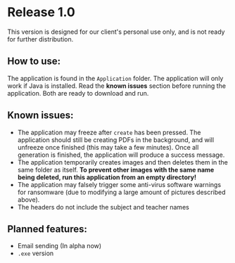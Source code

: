 # Release 1.0
This version is designed for our client's personal use only, and is not ready for further distribution.

## How to use:
The application is found in the `Application` folder. The application will only work if Java is installed. Read the **known issues** section before running the application. Both are ready to download and run.

## Known issues:
 - The application may freeze after `create` has been pressed. The application should still be creating PDFs in the background, and will unfreeze once finished (this may take a few minutes). Once all generation is finished, the application will produce a success message.
 - The application temporarily creates images and then deletes them in the same folder as itself. **To prevent other images with the same name being deleted, run this application from an empty directory!** 
 - The application may falsely trigger some anti-virus software warnings for ransomware (due to modifying a large amount of pictures described above).
 - The headers do not include the subject and teacher names

## Planned features:
 - Email sending (In alpha now)
 - `.exe` version
